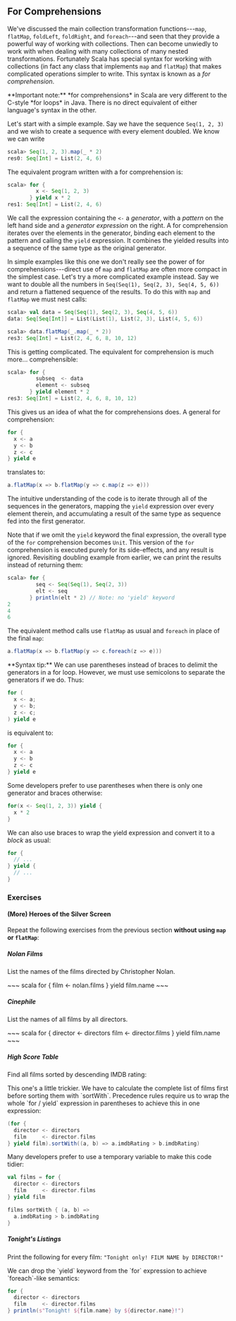 ## For Comprehensions

We've discussed the main collection transformation functions---`map`, `flatMap`, `foldLeft`, `foldRight`, and `foreach`---and seen that they provide a powerful way of working with collections. Then can become unwiedly to work with when dealing with many collections of many nested transformations. Fortunately Scala has special syntax for working with collections (in fact any class that implements `map` and `flatMap`) that makes complicated operations simpler to write. This syntax is known as a *for comprehension*.

<div class="alert alert-warning">
**Important note:** *for comprehensions* in Scala are very different to the C-style *for loops* in Java. There is no direct equivalent of either language's syntax in the other.
</div>

Let's start with a simple example. Say we have the sequence `Seq(1, 2, 3)` and we wish to create a sequence with every element doubled. We know we can write

~~~ scala
scala> Seq(1, 2, 3).map(_ * 2)
res0: Seq[Int] = List(2, 4, 6)
~~~

The equivalent program written with a for comprehension is:

~~~ scala
scala> for {
         x <- Seq(1, 2, 3)
       } yield x * 2
res1: Seq[Int] = List(2, 4, 6)
~~~

We call the expression containing the `<-` a *generator*, with a *pattern* on the left hand side and a *generator expression* on the right. A for comprehension iterates over the elements in the generator, binding each element to the pattern and calling the `yield` expression. It combines the yielded results into a sequence of the same type as the original generator.

In simple examples like this one we don't really see the power of for comprehensions---direct use of `map` and `flatMap` are often more compact in the simplest case. Let's try a more complicated example instead. Say we want to double all the numbers in `Seq(Seq(1), Seq(2, 3), Seq(4, 5, 6))` and return a flattened sequence of the results. To do this with `map` and `flatMap` we must nest calls:

~~~ scala
scala> val data = Seq(Seq(1), Seq(2, 3), Seq(4, 5, 6))
data: Seq[Seq[Int]] = List(List(1), List(2, 3), List(4, 5, 6))

scala> data.flatMap(_.map(_ * 2))
res3: Seq[Int] = List(2, 4, 6, 8, 10, 12)
~~~

This is getting complicated. The equivalent for comprehension is much more... comprehensible:

~~~ scala
scala> for {
         subseq  <- data
         element <- subseq
       } yield element * 2
res3: Seq[Int] = List(2, 4, 6, 8, 10, 12)
~~~

This gives us an idea of what the for comprehensions does. A general for comprehension:

~~~ scala
for {
  x <- a
  y <- b
  z <- c
} yield e
~~~

translates to:

~~~ scala
a.flatMap(x => b.flatMap(y => c.map(z => e)))
~~~

The intuitive understanding of the code is to iterate through all of the sequences in the generators, mapping the `yield` expression over every element therein, and accumulating a result of the same type as sequence fed into the first generator.

Note that if we omit the `yield` keyword the final expression, the overall type of the `for` comprehension becomes `Unit`. This version of the `for` comprehension is executed purely for its side-effects, and any result is ignored. Revisiting doubling example from earlier, we can print the results instead of returning them:

~~~ scala
scala> for {
         seq <- Seq(Seq(1), Seq(2, 3))
         elt <- seq
       } println(elt * 2) // Note: no 'yield' keyword
2
4
6
~~~

The equivalent method calls use `flatMap` as usual and `foreach` in place of the final `map`:

~~~ scala
a.flatMap(x => b.flatMap(y => c.foreach(z => e)))
~~~

<div class="alert alert-info">
**Syntax tip:** We can use parentheses instead of braces to delimit the generators in a for loop. However, we must use semicolons to separate the generators if we do. Thus:

~~~ scala
for (
  x <- a;
  y <- b;
  z <- c;
) yield e
~~~

is equivalent to:

~~~ scala
for {
  x <- a
  y <- b
  z <- c
} yield e
~~~

Some developers prefer to use parentheses when there is only one generator and braces otherwise:

~~~ scala
for(x <- Seq(1, 2, 3)) yield {
  x * 2
}
~~~

We can also use braces to wrap the yield expression and convert it to a *block* as usual:

~~~ scala
for {
  // ...
} yield {
  // ...
}
~~~
</div>

### Exercises

#### (More) Heroes of the Silver Screen

Repeat the following exercises from the previous section **without using `map` or `flatMap`**:

##### Nolan Films

List the names of the films directed by Christopher Nolan.

<div class="solution">
~~~ scala
for {
  film <- nolan.films
} yield film.name
~~~
</div>

##### Cinephile

List the names of all films by all directors.

<div class="solution">
~~~ scala
for {
  director <- directors
  film     <- director.films
} yield film.name
~~~
</div>

##### High Score Table

Find all films sorted by descending IMDB rating:

<div class="solution">
This one's a little trickier. We have to calculate the complete list of films first before sorting them with `sortWith`. Precedence rules require us to wrap the whole `for / yield` expression in parentheses to achieve this in one expression:

~~~ scala
(for {
  director <- directors
  film     <- director.films
} yield film).sortWith((a, b) => a.imdbRating > b.imdbRating)
~~~

Many developers prefer to use a temporary variable to make this code tidier:

~~~ scala
val films = for {
  director <- directors
  film     <- director.films
} yield film

films sortWith { (a, b) =>
  a.imdbRating > b.imdbRating
}
~~~
</div>

##### Tonight's Listings

Print the following for every film: `"Tonight only! FILM NAME by DIRECTOR!"`

<div class="solution">
We can drop the `yield` keyword from the `for` expression to achieve `foreach`-like semantics:

~~~ scala
for {
  director <- directors
  film     <- director.films
} println(s"Tonight! ${film.name} by ${director.name}!")
~~~
</div>
